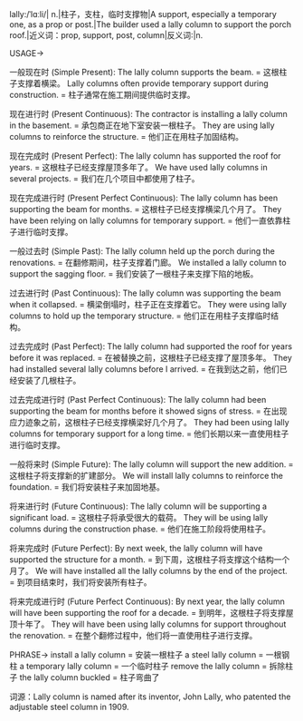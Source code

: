lally:/ˈlɑːli/| n.|柱子，支柱，临时支撑物|A support, especially a temporary one, as a prop or post.|The builder used a lally column to support the porch roof.|近义词：prop, support, post, column|反义词:|n.

USAGE->

一般现在时 (Simple Present):
The lally column supports the beam. = 这根柱子支撑着横梁。
Lally columns often provide temporary support during construction. = 柱子通常在施工期间提供临时支撑。

现在进行时 (Present Continuous):
The contractor is installing a lally column in the basement. = 承包商正在地下室安装一根柱子。
They are using lally columns to reinforce the structure. = 他们正在用柱子加固结构。

现在完成时 (Present Perfect):
The lally column has supported the roof for years. = 这根柱子已经支撑屋顶多年了。
We have used lally columns in several projects. = 我们在几个项目中都使用了柱子。

现在完成进行时 (Present Perfect Continuous):
The lally column has been supporting the beam for months. = 这根柱子已经支撑横梁几个月了。
They have been relying on lally columns for temporary support. = 他们一直依靠柱子进行临时支撑。


一般过去时 (Simple Past):
The lally column held up the porch during the renovations. =  在翻修期间，柱子支撑着门廊。
We installed a lally column to support the sagging floor. = 我们安装了一根柱子来支撑下陷的地板。

过去进行时 (Past Continuous):
The lally column was supporting the beam when it collapsed. = 横梁倒塌时，柱子正在支撑着它。
They were using lally columns to hold up the temporary structure. = 他们正在用柱子支撑临时结构。

过去完成时 (Past Perfect):
The lally column had supported the roof for years before it was replaced. = 在被替换之前，这根柱子已经支撑了屋顶多年。
They had installed several lally columns before I arrived. = 在我到达之前，他们已经安装了几根柱子。

过去完成进行时 (Past Perfect Continuous):
The lally column had been supporting the beam for months before it showed signs of stress. = 在出现应力迹象之前，这根柱子已经支撑横梁好几个月了。
They had been using lally columns for temporary support for a long time. = 他们长期以来一直使用柱子进行临时支撑。


一般将来时 (Simple Future):
The lally column will support the new addition. = 这根柱子将支撑新的扩建部分。
We will install lally columns to reinforce the foundation. = 我们将安装柱子来加固地基。

将来进行时 (Future Continuous):
The lally column will be supporting a significant load. = 这根柱子将承受很大的载荷。
They will be using lally columns during the construction phase. = 他们在施工阶段将使用柱子。

将来完成时 (Future Perfect):
By next week, the lally column will have supported the structure for a month. = 到下周，这根柱子将支撑这个结构一个月了。
We will have installed all the lally columns by the end of the project. = 到项目结束时，我们将安装所有柱子。

将来完成进行时 (Future Perfect Continuous):
By next year, the lally column will have been supporting the roof for a decade. = 到明年，这根柱子将支撑屋顶十年了。
They will have been using lally columns for support throughout the renovation. = 在整个翻修过程中，他们将一直使用柱子进行支撑。


PHRASE->
install a lally column = 安装一根柱子
a steel lally column = 一根钢柱
a temporary lally column = 一个临时柱子
remove the lally column = 拆除柱子
the lally column buckled = 柱子弯曲了


词源：Lally column is named after its inventor, John Lally, who patented the adjustable steel column in 1909.
